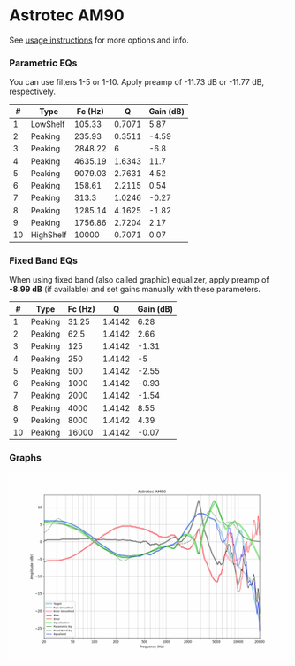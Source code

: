 # Astrotec AM90
See [usage instructions](https://github.com/jaakkopasanen/AutoEq#usage) for more options and info.

### Parametric EQs
You can use filters 1-5 or 1-10. Apply preamp of -11.73 dB or -11.77 dB, respectively.

|   # | Type      |   Fc (Hz) |      Q |   Gain (dB) |
|-----|-----------|-----------|--------|-------------|
|   1 | LowShelf  |    105.33 | 0.7071 |        5.87 |
|   2 | Peaking   |    235.93 | 0.3511 |       -4.59 |
|   3 | Peaking   |   2848.22 | 6      |       -6.8  |
|   4 | Peaking   |   4635.19 | 1.6343 |       11.7  |
|   5 | Peaking   |   9079.03 | 2.7631 |        4.52 |
|   6 | Peaking   |    158.61 | 2.2115 |        0.54 |
|   7 | Peaking   |    313.3  | 1.0246 |       -0.27 |
|   8 | Peaking   |   1285.14 | 4.1625 |       -1.82 |
|   9 | Peaking   |   1756.86 | 2.7204 |        2.17 |
|  10 | HighShelf |  10000    | 0.7071 |        0.07 |

### Fixed Band EQs
When using fixed band (also called graphic) equalizer, apply preamp of **-8.99 dB** (if available) and set gains manually with these parameters.

|   # | Type    |   Fc (Hz) |      Q |   Gain (dB) |
|-----|---------|-----------|--------|-------------|
|   1 | Peaking |     31.25 | 1.4142 |        6.28 |
|   2 | Peaking |     62.5  | 1.4142 |        2.66 |
|   3 | Peaking |    125    | 1.4142 |       -1.31 |
|   4 | Peaking |    250    | 1.4142 |       -5    |
|   5 | Peaking |    500    | 1.4142 |       -2.55 |
|   6 | Peaking |   1000    | 1.4142 |       -0.93 |
|   7 | Peaking |   2000    | 1.4142 |       -1.54 |
|   8 | Peaking |   4000    | 1.4142 |        8.55 |
|   9 | Peaking |   8000    | 1.4142 |        4.39 |
|  10 | Peaking |  16000    | 1.4142 |       -0.07 |

### Graphs
![](./Astrotec%20AM90.png)
